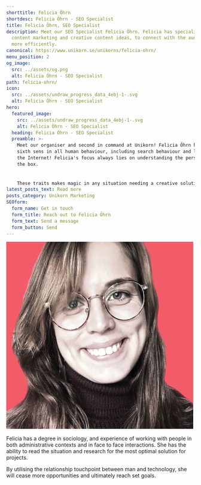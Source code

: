 ```yaml
---
shorttitle: Felicia Öhrn
shortdesc: Felicia Öhrn - SEO Specialist
title: Felicia Öhrn, SEO Specialist
description: Meet our SEO Specialist Felicia Öhrn. Felicia has specialised in
  content marketing and creative content ideas, to connect with the audience
  more efficiently.
canonical: https://www.unikorn.se/unikorns/felicia-ohrn/
menu_position: 2
og_image:
  src: ../assets/og.png
  alt: Felicia Öhrn - SEO Specialist
path: felicia-ohrn/
icon:
  src: ../assets/undraw_progress_data_4ebj-1-.svg
  alt: Felicia Öhrn - SEO Specialist
hero:
  featured_image:
    src: ../assets/undraw_progress_data_4ebj-1-.svg
    alt: Felicia Öhrn - SEO Specialist
  heading: Felicia Öhrn - SEO Specialist
  preamble: >-
    Meet our organiser and second in command at Unikorn! Felicia Öhrn has a
    sixth sens in all human behaviour, including search behaviour and life on
    the Internet! Felicia's focus always lies on understanding the person behind
    the box.


    These traits makes magic in any situation needing a creative solution. Such as ideas for how to interact with a specific group of people with a nerdy passion for something. 
latest_posts_text: Read more
posts_category: Unikorn Marketing
SEOform:
  form_name: Get in touch
  form_title: Reach out to Felicia Öhrn
  form_text: Send a message
  form_button: Send
---
```

![Felicia Öhrn](../assets/felicia-ohrn.jpg "Felicia Öhrn")

Felicia has a degree in sociology, and experience of working with people in both administrative contexts and in face to face interactions. She has the ability to read the situation and research for the most optimal solution for projects. 

By utilising the relationship touchpoint between man and technology, she will cease more opportunities and ultimately reach set goals.